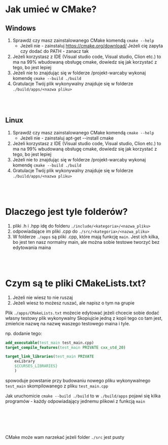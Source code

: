 # Jak umieć w CMake?

## Windows
1) Sprawdź czy masz zainstalowanego CMake komendą `cmake --help`
    - Jeżeli nie - zainstaluj https://cmake.org/download/
            Jeżeli cię zapyta czy dodać do PATH - zanacz tak
2) Jeżeli korzystasz z IDE (Visual studio code, Visual studio, Clion etc.) to ma na 99% wbudowaną obsługę cmake, dowiedz się jak korzystać z tego, bo jest lepiej
3) Jeżeli nie to znajdując się w folderze /projekt-warcaby wykonaj komendę `cmake --build ./build`
4) Gratulacje Twój plik wykonywalny znajduje się w folderze `./build/apps/<nazwa pliku>`
      
<br />
<br />

## Linux
1) Sprawdź czy masz zainstalowanego CMake komendą `cmake --help`
    - Jeżeli nie - zainstaluj apt-get --install cmake
2) Jeżeli korzystasz z IDE (Visual studio code, Visual studio, Clion etc.) to ma na 99% wbudowaną obsługę cmake, dowiedz się jak korzystać z tego, bo jest lepiej
3) Jeżeli nie to znajdując się w folderze /projekt-warcaby wykonaj komendę `cmake --build ./build`
4) Gratulacje Twój plik wykonywalny znajduje się w folderze `./build/apps/<nazwa pliku>`

<br />
<br />

# Dlaczego jest tyle folderów?
1) pliki .h i .hpp idę do folderu `./include/<kategoria>/<nazwa_pliku>`
2) odpowiadające im pliki .cpp do `./src/<kategoria>/<nazwa_pliku>`
3) W folderze `./apps` są pliki .cpp, które mają funkcję `main`. Jest ich kilka, bo jest ten nasz normalny main, ale można sobie testowe tworzyć bez edytowania maina

<br />
<br />

# Czym są te pliki CMakeLists.txt?
1) Jeżeli nie wiesz to nie ruszaj
2) Jeżeli wiesz to możesz ruszać, ale napisz o tym na grupie

Plik `./apps/CMakeLists.txt` możecie edytować jeżeli chcecie sobie dodać własny testowy plik wykonywalny Skopiujcie jedną z kopii tego co tam jest, zmieńcie nazwę na nazwę waszego testowego maina i tyle.

np. dodanie tego:
```cmake
add_executable(test_main test_main.cpp)
target_compile_features(test_main PRIVATE cxx_std_20)

target_link_libraries(test_main PRIVATE
    exLibrary
    ${CURSES_LIBRARIES}
    )
```
spowoduje powstanie przy budowaniu nowego pliku wykonywalnego `test_main` skompilowanego z pliku `test_main.cpp`

Jak uruchomicie `cmake --build ./build` to w `./build/apps` pojawi się kilka programów - każdy odpowiadający jednemu plikowi z funkcją `main`


<br />
<br />
<br />
<br />


CMake może wam narzekać jeżeli folder `./src`  jest pusty